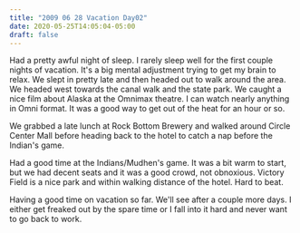 ```yaml
---
title: "2009 06 28 Vacation Day02"
date: 2020-05-25T14:05:04-05:00
draft: false
---
```


Had a pretty awful night of sleep. I rarely sleep well for the first couple nights of vacation. It's a big mental adjustment trying to get my brain to relax. We slept in pretty late and then headed out to walk around the area. We headed west towards the canal walk and the state park. We caught a nice film about Alaska at the Omnimax theatre. I can watch nearly anything in Omni format.  It was a good way to get out of the heat for an hour or so. 

We grabbed a late lunch at Rock Bottom Brewery and walked around Circle Center Mall before heading back to the hotel to catch a nap before the Indian's game. 

Had a good time at the Indians/Mudhen's game. It was a bit warm to start, but we had decent seats and it was a good crowd, not obnoxious.  Victory Field is a nice park and within walking distance of the hotel. Hard to beat. 

Having a good time on vacation so far. We'll see after a couple more days. I either get freaked out by the spare time or I fall into it hard and never want to go back to work. 

